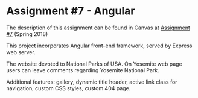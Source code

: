 # Assignment #7 - Angular

The description of this assignment can be found in Canvas at [Assignment #7](https://canvas.harvard.edu/courses/35096/assignments/208557) (Spring 2018)

This project incorporates Angular front-end framework, 
served by Express web server.

The website devoted to National Parks of USA. 
On Yosemite web page users can leave comments
regarding Yosemite National Park.

Additional features: gallery, dynamic title header, active link class for navigation, custom CSS styles, custom 404 page. 





